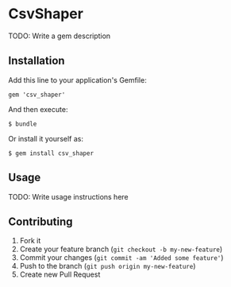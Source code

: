 # CsvShaper

TODO: Write a gem description

## Installation

Add this line to your application's Gemfile:

    gem 'csv_shaper'

And then execute:

    $ bundle

Or install it yourself as:

    $ gem install csv_shaper

## Usage

TODO: Write usage instructions here

## Contributing

1. Fork it
2. Create your feature branch (`git checkout -b my-new-feature`)
3. Commit your changes (`git commit -am 'Added some feature'`)
4. Push to the branch (`git push origin my-new-feature`)
5. Create new Pull Request
